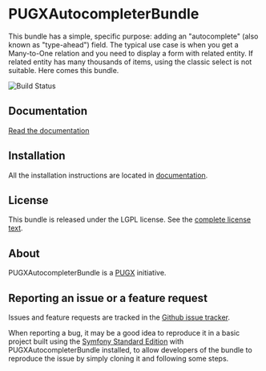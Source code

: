 PUGXAutocompleterBundle
=======================

This bundle has a simple, specific purpose: adding an "autocomplete" (also known as "type-ahead")
field.
The typical use case is when you get a Many-to-One relation and you need to display a
form with related entity. If related entity has many thousands of items, using the
classic select is not suitable. Here comes this bundle.

![Build Status](https://github.com/PUGX/PUGXAutoCompleterBundle/workflows/build/badge.svg)

Documentation
-------------

[Read the documentation](https://github.com/PUGX/PUGXAutoCompleterBundle/tree/master/docs/index.md)

Installation
------------

All the installation instructions are located in [documentation](https://github.com/PUGX/PUGXAutoCompleterBundle/tree/master/docs/index.md).

License
-------

This bundle is released under the LGPL license. See the [complete license text](https://github.com/PUGX/PUGXAutoCompleterBundle/tree/master/LICENSE).

About
-----

PUGXAutocompleterBundle is a [PUGX](http://pugx.org/) initiative.


Reporting an issue or a feature request
---------------------------------------

Issues and feature requests are tracked in the [Github issue tracker](https://github.com/PUGX/PUGXAutocompleterBundle/issues).

When reporting a bug, it may be a good idea to reproduce it in a basic project
built using the [Symfony Standard Edition](https://github.com/symfony/symfony-standard)
with PUGXAutocompleterBundle installed, to allow developers of the bundle to reproduce the issue by simply cloning it
and following some steps.
